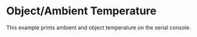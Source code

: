 Object/Ambient Temperature
===========================

This example prints ambient and object temperature on the serial console.
